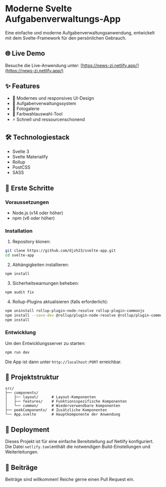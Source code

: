 # Moderne Svelte Aufgabenverwaltungs-App

Eine einfache und moderne Aufgabenverwaltungsanwendung, entwickelt mit dem Svelte-Framework für den persönlichen Gebrauch. 

## 🌐 Live Demo
Besuche die Live-Anwendung unter: [https://news-zi.netlify.app/](https://news-zi.netlify.app/)

## ✨ Features

- 🎨 Modernes und responsives UI-Design
- 📝 Aufgabenverwaltungssystem
- 📸 Fotogalerie
- 🎨 Farbwahlauswahl-Tool
- ⚡ Schnell und ressourcenschonend

## 🛠️ Technologiestack

- Svelte 3
- Svelte Materialify
- Rollup
- PostCSS
- SASS

## 🚀 Erste Schritte

### Voraussetzungen

- Node.js (v14 oder höher)
- npm (v6 oder höher)

### Installation

1. Repository klonen:
```bash
git clone https://github.com/djzh23/svelte-app.git
cd svelte-app

```

2. Abhängigkeiten installieren:
```bash
npm install
```

3. Sicherheitswarnungen beheben:
```bash
npm audit fix
```

4. Rollup-Plugins aktualisieren (falls erforderlich):
```bash
npm uninstall rollup-plugin-node-resolve rollup-plugin-commonjs
npm install --save-dev @rollup/plugin-node-resolve @rollup/plugin-commonjs
npm install
```

### Entwicklung

Um den Entwicklungsserver zu starten:

```bash
npm run dev
```

Die App ist dann unter `http://localhost:PORT` erreichbar.

## 📁 Projektstruktur

```
src/
├── components/
│   ├── layout/      # Layout-Komponenten
│   ├── features/    # Funktionsspezifische Komponenten
│   └── common/      # Wiederverwendbare Komponenten
├── peekComponents/  # Zusätzliche Komponenten
└── App.svelte       # Hauptkomponente der Anwendung
```

## 🚀 Deployment

Dieses Projekt ist für eine einfache Bereitstellung auf Netlify konfiguriert. Die Datei `netlify.toml`enthält die notwendigen Build-Einstellungen und Weiterleitungen.

## 🤝 Beiträge

Beiträge sind willkommen! Reiche gerne einen Pull Request ein.

